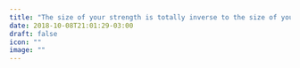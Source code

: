 ```yaml
---
title: "The size of your strength is totally inverse to the size of your fear"
date: 2018-10-08T21:01:29-03:00
draft: false
icon: ""
image: ""
---
```

